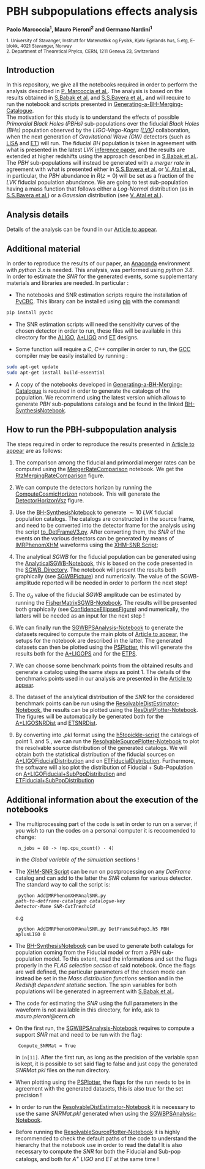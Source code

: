 
# PBH subpopulations effects analysis
**Paolo Marcoccia<sup>1</sup>, Mauro Pieroni<sup>2</sup> and Germano Nardini<sup>1</sup>**

<sub>1. University of Stavanger, Institutt for Matematikk og Fysikk, Kjølv Egelands hus, 5.etg, E-blokk, 4021 Stavanger, Norway </sub>  
<sub>2. Department of Theoretical Phyics, CERN, 1211 Geneva 23, Switzerland</sub>  

## Introduction ##

In this repository, we give all the notebooks required in order to perform the analysis described in [P. Marcoccia et al.](https://inspirehep.net/literature/2724328).
The analysis is based on the results obtained in [S.Babak et al.](https://inspirehep.net/literature/2651157) and [S.S.Bavera et al.](https://arxiv.org/abs/2109.05836), and will require to run the notebook and scripts presented in [Generating-a-BH-Merging-Catalogue](https://github.com/KuZa91/Generating-a-BH-Merging-Catalogue).  
The motivation for this study is to understand the effects of possible _Primordial Black Holes (PBHs)_ sub-populations over the fiducial _Black Holes (BHs)_ population observed by the _LIGO-Virgo-Kagra ([LVK](https://www.ligo.org/))_ collaboration, when the next generation of _Gravitational Wave (GW)_ detectors (such as [LISA](https://www.elisascience.org/) and [ET](https://www.einsteintelescope.nl/en/)) will run.
The fiducial _BH_ population is taken in agreement with what is presented in the latest _LVK_ [inference paper]((https://arxiv.org/abs/2111.03634)), and the results are extended at higher redshifts using the approach described in [S.Babak et al.](https://iopscience.iop.org/article/10.1088/1475-7516/2023/08/034). The _PBH_ sub-populations will instead be generated with a _merger rate_ in agreement with what is presented either in [S.S.Bavera et al.](https://arxiv.org/abs/2109.05836) or [V. Atal et al.](https://arxiv.org/abs/2201.12218), in particular, the _PBH_ abundance in $R(z = 0)$ will be set as a fraction of the _LVK_ fiducial population abundance.
We are going to test sub-population having a mass function that follows either a _Log-Normal_ distribution (as in [S.S.Bavera et al.](https://arxiv.org/abs/2109.05836)) or a _Gaussian_ distribution (see [V. Atal et al.](https://arxiv.org/abs/2201.12218)).

## Analysis details ##

Details of the analysis can be found in our [Article to appear](https://www.lifewire.com/thmb/YKCp3LuI-r3vTaaQufVOETpI-CM=/1500x0/filters:no_upscale():max_bytes(150000):strip_icc()/google-404-error-0f9029ad5ea14b2db1cddb65d8188f69.png).

## Additional material ##

In order to reproduce the results of our paper, an [Anaconda](https://www.anaconda.com/distribution/) environment with _python 3.x_ is needed.
This analysis, was performed using _python 3.8_. In order to estimate the _SNR_ for the generated events, some supplementary materials and libraries are needed.
In particular :

- The notebooks and SNR estimation scripts require the installation of [PyCBC](https://pycbc.org/). This library can be installed using [pip](https://pip.pypa.io/en/stable/) with the command:
```sh
pip install pycbc
```
- The SNR estimation scripts will need the sensitivity curves of the chosen detector in order to run, these files will be available in this directory for the [ALIGO](https://github.com/KuZa91/PBH_subpopulations_effects_analysis/blob/main/ALigoSens.txt), [A+LIGO](https://github.com/KuZa91/PBH_subpopulations_effects_analysis/blob/main/AplusDesign.txt) and [ET](https://github.com/KuZa91/PBH_subpopulations_effects_analysis/blob/main/ETSens.txt) designs.

- Some function will require a _C_, _C++_ compiler in order to run, the [GCC](https://gcc.gnu.org/) compiler may be easily installed by running : 

```sh
sudo apt-get update
sudo apt-get install build-essential
```

- A copy of the notebooks developed in [Generating-a-BH-Merging-Catalogue](https://github.com/KuZa91/Generating-a-BH-Merging-Catalogue/tree/master) is required in order to generate the catalogs of the population. We recommend using the latest version which allows to generate _PBH_ sub-populations catalogs and be found in the linked [BH-SynthesisNotebook](https://github.com/KuZa91/Generating-a-BH-Merging-Catalogue/blob/master/BHCatalogV8.0.ipynb).

## How to run the PBH-subpopulation analysis ##

The steps required in order to reproduce the results presented in [Article to appear](https://www.lifewire.com/thmb/YKCp3LuI-r3vTaaQufVOETpI-CM=/1500x0/filters:no_upscale():max_bytes(150000):strip_icc()/google-404-error-0f9029ad5ea14b2db1cddb65d8188f69.png) are as follows:

1. The comparison among the fiducial and primordial merger rates can be computed using the [MergerRateComparison](https://github.com/KuZa91/PBH_subpopulations_effects_analysis/blob/main/MergerRateComparison.ipynb) notebook. We get the [RtzMergingRateComparison](https://github.com/KuZa91/PBH_subpopulations_effects_analysis/blob/main/RtzMergingRateComparison.png) figure.

2. We can compute the detectors horizon by running the [ComputeCosmicHorizon](https://github.com/KuZa91/PBH_subpopulations_effects_analysis/blob/main/ComputeCosmicHorizon.ipynb) notebook. This will generate the [DetectorHorizonVsz](https://github.com/KuZa91/PBH_subpopulations_effects_analysis/blob/main/DetectorHorizonVsz.png) figure. 

3. Use the [BH-SynthesisNotebook](https://github.com/KuZa91/Generating-a-BH-Merging-Catalogue/blob/master/BHCatalogV8.0.ipynb) to generate $\sim 10$ _LVK_ fiducial population catalogs. The catalogs are constructed in the source frame, and need to be converted into the detector frame for the analysis using the script [to_DetFrameV3.py](https://github.com/KuZa91/PBH_subpopulations_effects_analysis/blob/main/to_DetFrameV3.py). After converting them, the _SNR_ of the events on the various detectors can be generated by means of [IMRPhenomXHM](https://arxiv.org/abs/2004.06503) waveforms using the [XHM-SNR Script](https://github.com/KuZa91/PBH_subpopulations_effects_analysis/blob/main/AddIMRPhenomXHMAnalSNR.py);

4. The analytical _SGWB_ for the fiducial population can be generated using the [AnalyticalSGWB-Notebook](https://github.com/KuZa91/PBH_subpopulations_effects_analysis/blob/main/AnalyticSGWB.ipynb), this is based on the code presented in the [SGWB_Directory](https://github.com/KuZa91/Constructing-an-Analytic-SGWB). The notebook will present the results both graphically (see [SGWBPicture](https://github.com/KuZa91/PBH_subpopulations_effects_analysis/blob/main/SGWB%26Sensitivity_curves.png)) and numerically. The value of the SGWB-amplitude reported will be needed in order to perform the next step!

5. The $\sigma_\alpha$ value of the fiducial _SGWB_ amplitude can be estimated by running the [FisherMatrixSGWB-Notebook](https://github.com/KuZa91/PBH_subpopulations_effects_analysis/blob/main/FisherMatrixSGWB.ipynb). The results will be presented both graphically (see [ConfidenceEllipsesFigure](https://github.com/KuZa91/PBH_subpopulations_effects_analysis/blob/main/ConfidenceEllipses.png)) and numerically, the latters will be needed as an input for the next step !

6. We can finally run the [SGWBPSAnalysis-Notebook](https://github.com/KuZa91/PBH_subpopulations_effects_analysis/blob/main/SGWBPSAnalv2.1.ipynb) to generate the datasets required to compute the main plots of [Article to appear](https://www.lifewire.com/thmb/YKCp3LuI-r3vTaaQufVOETpI-CM=/1500x0/filters:no_upscale():max_bytes(150000):strip_icc()/google-404-error-0f9029ad5ea14b2db1cddb65d8188f69.png), the setups for the notebook are described in the latter. The generated datasets can then be plotted using the [PSPlotter](https://github.com/KuZa91/PBH_subpopulations_effects_analysis/blob/main/PSPlotter.ipynb), this will generate the results both for the [A+LIGOPS](https://github.com/KuZa91/PBH_subpopulations_effects_analysis/blob/main/1yrLIGORtSGWBPSLNPDF.png) and for the [ETPS](https://github.com/KuZa91/PBH_subpopulations_effects_analysis/blob/main/1yrETRtSGWBPSLNPDF.png).

7. We can choose some benchmark points from the obtained results and generate a catalog using the same steps as point $1.$  The details of the benchmarks points used in our analysis are presented in the [Article to appear](https://www.lifewire.com/thmb/YKCp3LuI-r3vTaaQufVOETpI-CM=/1500x0/filters:no_upscale():max_bytes(150000):strip_icc()/google-404-error-0f9029ad5ea14b2db1cddb65d8188f69.png).

8. The dataset of the analytical distribution of the _SNR_ for the considered benchmark points can be run using the [ResolvableDistEstimator-Notebook](https://github.com/KuZa91/PBH_subpopulations_effects_analysis/blob/main/ResolvableDistEstimator.ipynb), the results can be plotted using the [ResDistPlotter-Notebook](https://github.com/KuZa91/PBH_subpopulations_effects_analysis/blob/main/ResDistPlotter.ipynb). The figures will be automatically be generated both for the [A+LIGOSNRDist](https://github.com/KuZa91/PBH_subpopulations_effects_analysis/blob/main/apLIGOSNRB8ResDistLN.png) and [ETSNRDist](https://github.com/KuZa91/PBH_subpopulations_effects_analysis/blob/main/ETSNRB8ResDistLN.png).

9. By converting into _.pkl_ format using the [h5topickle-script](https://github.com/KuZa91/PBH_subpopulations_effects_analysis/blob/main/h5toPickle.py) the catalogs of point $1.$ and $5.$, we can run the [ResolvableSourcePlotter-Notebook](https://github.com/KuZa91/PBH_subpopulations_effects_analysis/blob/main/ResSourcePlotter.ipynb) to plot the resolvable source distribution of the generated catalogs. We will obtain both the statistical distribution of the fiducial sources on [A+LIGOFiducialDistribution](https://github.com/KuZa91/PBH_subpopulations_effects_analysis/blob/main/apLIGOSNRB8EventDistLogBinFidMod.png) and on [ETFiducialDistribution](https://github.com/KuZa91/PBH_subpopulations_effects_analysis/blob/main/ETSNRB8EventDistLogBinFidMod.png). Furthermore, the software will also plot the distribution of Fiducial + Sub-Population on [A+LIGOFiducial+SubPopDistribution](https://github.com/KuZa91/PBH_subpopulations_effects_analysis/blob/main/apLIGOSNRB8EventDistLogBinPlusLNSubPopNum.png) and [ETFiducial+SubPopDistribution](https://github.com/KuZa91/PBH_subpopulations_effects_analysis/blob/main/ETSNRB8EventDistLogBinPlusLNSubPopNum.png)


## Additional information about the execution of the notebooks

- The multiprocessing part of the code is set in order to run on a server, if you wish to run the codes on a personal computer it is reccomended to change:

  <code> n_jobs = 80  ->  (mp.cpu_count() - 4) </code>

  in the _Global variable of the simulation_ sections !

- The [XHM-SNR Script](https://github.com/KuZa91/PBH_subpopulations_effects_analysis/blob/main/AddIMRPhenomXHMAnalSNR.py) can be run on postprocessing on any _DetFrame_ catalog and can add to 
  the latter the _SNR_ column for various
  detector. The standard way to call the script is:
   
  <code> python AddIMRPhenomXHMAnalSNR.py _path-to-detframe-catalogue_ _catalogue-key_ _Detector-Name_ _SNR-CutTreshold_ </code>

  e.g

  <code> python AddIMRPhenomXHMAnalSNR.py DetFrameSubPop3.h5 PBH aplusLIGO 8 </code>

- The [BH-SynthesisNotebook](https://github.com/KuZa91/Generating-a-BH-Merging-Catalogue/blob/master/BHCatalogV8.0.ipynb) can be used to generate both catalogs for population coming from the Fiducial model or from a _PBH_ sub-population model. To this extent, read the informations and set the flags properly in the _FLAG selection section_ of said notebook. Once the flags are well defined, the particular parameters of the chosen mode can instead be set in the _Mass distribution functions_ section and in the _Redshift dependent statistic_ section. The spin variables for both populations will be generated in agreement with [S.Babak et al.](https://inspirehep.net/literature/2651157).

- The code for estimating the _SNR_ using the full parameters in the waveform is not available in this directory, for info, ask to _mauro.pieroni@cern.ch_

- On the first run, the [SGWBPSAnalysis-Notebook](https://github.com/KuZa91/PBH_subpopulations_effects_analysis/blob/main/SGWBPSAnalv2.1.ipynb) requires to compute a support _SNR_ mat and need to be run with the flag:

  <code> Compute_SNRMat = True </code> 

  in <code>In[11]</code>. After the first run, as long as the precision of the variable span is kept, it is possible to set said flag to false and just copy the generated _SNRMat.pkl_ files on the run directory. 
  
- When plotting using the [PSPlotter](https://github.com/KuZa91/PBH_subpopulations_effects_analysis/blob/main/PSPlotter.ipynb), the flags for the run needs to be in agreement with the generated datasets, this is also true for the set precision !

- In order to run the [ResolvableDistEstimator-Notebook](https://github.com/KuZa91/PBH_subpopulations_effects_analysis/blob/main/ResolvableDistEstimator.ipynb) it is necessary to use the same _SNRMat.pkl_ generated when using the [SGWBPSAnalysis-Notebook](https://github.com/KuZa91/PBH_subpopulations_effects_analysis/blob/main/SGWBPSAnalv2.1.ipynb).

- Before running the [ResolvableSourcePlotter-Notebook](https://github.com/KuZa91/PBH_subpopulations_effects_analysis/blob/main/ResSourcePlotter.ipynb) it is highly recommended to check the default paths of the code to understand the hierarchy that the notebook use in order to read the data! It is also necessary to compute the _SNR_ for both the Fiducial and Sub-pop catalogs, and both for $A^+$ _LIGO_ and $ET$ at the same time !

